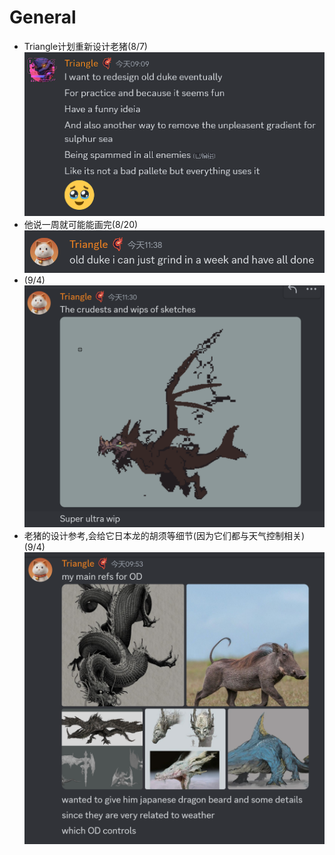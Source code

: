 # General

- Triangle计划重新设计老猪(8/7)
  ![alt text](text_oldDuke.png)
- 他说一周就可能能画完(8/20)
  ![alt text](text_oldDuke3.png)
- (9/4)
  ![alt text](image_oldDuke.png)
- 老猪的设计参考,会给它日本龙的胡须等细节(因为它们都与天气控制相关)(9/4)
  ![alt text](text_oldDukeDesign.png)